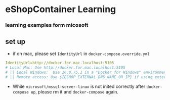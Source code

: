 # eShopContainer Learning
### learning examples form micosoft

## set up
- if on mac, please set `IdentityUrl` in `docker-compose.override.yml`
``` yml
IdentityUrl=http://docker.for.mac.localhost:5105
# Local Mac: Use http://docker.for.mac.localhost:5105
# || Local Windows:  Use 10.0.75.1 in a "Docker for Windows" environment, if using "localhost" from browser.
# || Remote access: Use ${ESHOP_EXTERNAL_DNS_NAME_OR_IP} if using external IP or DNS name from browser.
```
- While `microsoft/mssql-server-linux` is not inited correctly after `docker-compose up`, please rm it and `docker-compose` again.